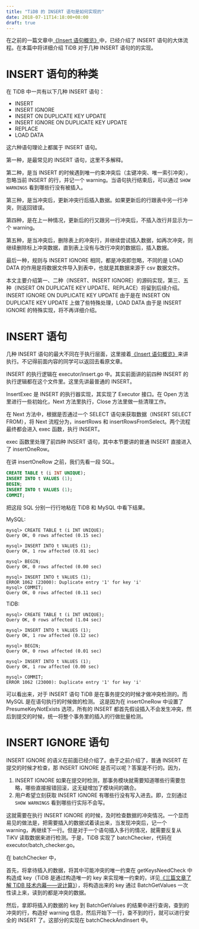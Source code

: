 ```yaml
---
title: "TiDB 的 INSERT 语句是如何实现的"
date: 2018-07-11T14:18:00+08:00
draft: true
---
```


在之前的一篇文章中[《Insert 语句概览》](https://zhuanlan.zhihu.com/p/34512827)中，已经介绍了 INSERT 语句的大体流程。在本篇中将详细介绍 TiDB 对于几种 INSERT 语句的的实现。

# INSERT 语句的种类

在 TiDB 中一共有以下几种 INSERT 语句：

* INSERT
* INSERT IGNORE
* INSERT ON DUPLICATE KEY UPDATE
* INSERT IGNORE ON DUPLICATE KEY UPDATE
* REPLACE
* LOAD DATA

这六种语句理论上都属于 INSERT 语句。

第一种，是最常见的 INSERT 语句，这里不多解释。

第二种，是当 INSERT 的时候遇到唯一约束冲突后（主键冲突、唯一索引冲突），忽略当前 INSERT 的行，并记一个 warning。当语句执行结束后，可以通过 `SHOW WARNINGS` 看到哪些行没有被插入。

第三种，是当冲突后，更新冲突行后插入数据。如果更新后的行跟表中另一行冲突，则返回错误。

第四种，是在上一种情况，更新后的行又跟另一行冲突后，不插入改行并显示为一个 warning。

第五种，是当冲突后，删除表上的冲突行，并继续尝试插入数据，如再次冲突，则继续删除标上冲突数据，直到表上没有与改行冲突的数据后，插入数据。

最后一种，规则与 INSERT IGNORE 相同，都是冲突即忽略，不同的是 LOAD DATA 的作用是将数据文件导入到表中，也就是其数据来源于 csv 数据文件。

本文主要介绍第一、二种（INSERT、INSERT IGNORE）的源码实现，第三、五种（INSERT ON DUPLICATE KEY UPDATE、REPLACE）将留到后续介绍。
INSERT IGNORE ON DUPLICATE KEY UPDATE 由于是在 INSERT ON DUPLICATE KEY UPDATE 上做了些特殊处理，LOAD DATA 由于是 INSERT IGNORE 的特殊实现，将不再详细介绍。

# INSERT 语句

几种 INSERT 语句的最大不同在于执行层面，这里接着[《Insert 语句概览》](https://zhuanlan.zhihu.com/p/34512827)来讲执行。不记得前面内容的同学可以返回去看原文章。

INSERT 的执行逻辑在 executor/insert.go 中。其实前面讲的前四种 INSERT 的执行逻辑都在这个文件里。这里先讲最普通的 INSERT。

InsertExec 是 INSERT 的执行器实现，其实现了 Executor 接口。在 Open 方法里进行一些初始化，Next 方法里执行，Close 方法里做一些清理工作。

在 Next 方法中，根据是否通过一个 SELECT 语句来获取数据（INSERT SELECT FROM），将 Next 流程分为，insertRows 和 insertRowsFromSelect。两个流程最终都会进入 exec 函数，执行 INSERT。

exec 函数里处理了前四种 INSERT 语句，其中本节要讲的普通 INSERT 直接进入了 insertOneRow。

在讲 insertOneRow 之前，我们先看一段 SQL。

```sql
CREATE TABLE t (i INT UNIQUE);
INSERT INTO t VALUES (1);
BEGIN;
INSERT INTO t VALUES (1);
COMMIT;
```

把这段 SQL 分别一行行地粘在 TiDB 和 MySQL 中看下结果。

MySQL: 

```
mysql> CREATE TABLE t (i INT UNIQUE);
Query OK, 0 rows affected (0.15 sec)

mysql> INSERT INTO t VALUES (1);
Query OK, 1 row affected (0.01 sec)

mysql> BEGIN;
Query OK, 0 rows affected (0.00 sec)

mysql> INSERT INTO t VALUES (1);
ERROR 1062 (23000): Duplicate entry '1' for key 'i'
mysql> COMMIT;
Query OK, 0 rows affected (0.11 sec)
```

TiDB:

```
mysql> CREATE TABLE t (i INT UNIQUE);
Query OK, 0 rows affected (1.04 sec)

mysql> INSERT INTO t VALUES (1);
Query OK, 1 row affected (0.12 sec)

mysql> BEGIN;
Query OK, 0 rows affected (0.01 sec)

mysql> INSERT INTO t VALUES (1);
Query OK, 1 row affected (0.00 sec)

mysql> COMMIT;
ERROR 1062 (23000): Duplicate entry '1' for key 'i'
```

可以看出来，对于 INSERT 语句 TiDB 是在事务提交的时候才做冲突检测的。而 MySQL 是在语句执行的时候做的检测。
这是因为在 insertOneRow 中设置了 PresumeKeyNotExists 选项，所有的 INSERT 都首先假设插入不会发生冲突，然后到提交的时候，统一将整个事务里的插入的行做批量检测。

# INSERT IGNORE 语句

INSERT IGNORE 的语义在前面已经介绍了。由于之前介绍了，普通 INSERT 在提交的时候才检查，那 INSERT IGNORE 是否可以呢？答案是不行的。因为，

1. INSERT IGNORE 如果在提交时检测，那事务模块就需要知道哪些行需要忽略，哪些直接报错回滚，这无疑增加了模块间的耦合。
1. 用户希望立刻获取 INSERT IGNORE 有哪些行没有写入进去。即，立刻通过 `SHOW WARNINGS` 看到哪些行实际不会写。

这就需要在执行 INSERT IGNORE 的时候，及时检查数据的冲突情况。一个显而易见的做法是，把需要插入的数据试着读出来，当发现冲突后，记一个 warning，再继续下一行。但是对于一个语句插入多行的情况，就需要反复从 TiKV 读取数据来进行检测。于是，TiDB 实现了 batchChecker，代码在 executor/batch_checker.go。

在 batchChecker 中，

首先，将拿待插入的数据，将其中可能冲突的唯一约束在 getKeysNeedCheck 中构造成 key（TiDB 是通过构造唯一的 key 来实现唯一约束的，详见[《三篇文章了解 TiDB 技术内幕——说计算》](https://zhuanlan.zhihu.com/p/27108657)），将构造出来的 key 通过 BatchGetValues 一次性读上来，读到的都是冲突的数据。

然后，拿即将插入的数据的 key 到 BatchGetValues 的结果中进行查询，查到的冲突的行，构造好 warning 信息，然后开始下一行，查不到的行，就可以进行安全的 INSERT 了。这部分的实现在 batchCheckAndInsert 中。